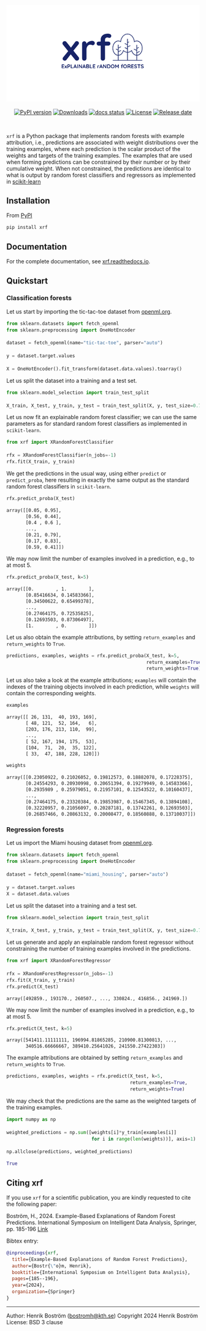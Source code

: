 <p align="center"><a href="https://xrf.readthedocs.io"><img alt="xrf" src="https://github.com/henrikbostrom/xrf/blob/main/docs/xrf.png"></a></p>

<p align="center">
<a href="https://pypi.org/project/xrf/"><img src="https://img.shields.io/badge/pypi package-0.1.1-brightgreen" alt="PyPI version" height=20 align="center"></a>
<a href="https://pepy.tech/project/xrf"><img src="https://static.pepy.tech/badge/xrf?dummy=unused" alt="Downloads" height=20 align="center"></a>
<a href="https://xrf.readthedocs.io/en/latest"><img src="https://readthedocs.org/projects/xrf/badge/?version=latest" alt="docs status" height=20 align="center"></a> 
<a href="https://github.com/henrikbostrom/xrf/blob/main/LICENSE"><img src="https://img.shields.io/badge/license-BSD--3--clause-blue" alt="License" height=20 align="center"></a>
<a href="https://github.com/henrikbostrom/xrf/blob/main/CHANGELOG.md"><img src="https://img.shields.io/badge/release--date-Nov.%2030,%202024-red" alt="Release date" height=20 align="center"></a>
</p>

<br>

``xrf`` is a Python package that implements random forests with 
example attribution, i.e., predictions are
associated with weight distributions over the training examples, where
each prediction is the scalar product of the weights and targets of
the training examples. The examples that are used when forming
predictions can be constrained by their number or by their cumulative
weight. When not constrained, the predictions are identical to what is
output by random forest classifiers and regressors as implemented in
[scikit-learn](https://scikit-learn.org/)

## Installation

From [PyPI](https://pypi.org/project/xrf/)

```bash
pip install xrf
```

## Documentation

For the complete documentation, see [xrf.readthedocs.io](https://xrf.readthedocs.io/en/latest/).

## Quickstart

### Classification forests

Let us start by importing the tic-tac-toe dataset from [openml.org](www.openml.org).

```python
from sklearn.datasets import fetch_openml
from sklearn.preprocessing import OneHotEncoder

dataset = fetch_openml(name="tic-tac-toe", parser="auto")

y = dataset.target.values

X = OneHotEncoder().fit_transform(dataset.data.values).toarray()
```

Let us split the dataset into a training and a test set.

```python
from sklearn.model_selection import train_test_split

X_train, X_test, y_train, y_test = train_test_split(X, y, test_size=0.75)
```

Let us now fit an explainable random forest classifier; we can use the same parameters as for standard random forest classifiers as implemented in `scikit-learn`.

```python
from xrf import XRandomForestClassifier

rfx = XRandomForestClassifier(n_jobs=-1)
rfx.fit(X_train, y_train)
```

We get the predictions in the usual way, using either `predict` or `predict_proba`, here resulting in exactly the same output as the standard random forest classifiers in `scikit-learn`. 

```python
rfx.predict_proba(X_test)
```

```numpy
array([[0.05, 0.95],
       [0.56, 0.44],
       [0.4 , 0.6 ],
       ...,
       [0.21, 0.79],
       [0.17, 0.83],
       [0.59, 0.41]])
```

We may now limit the number of examples involved in a prediction, e.g., to at most 5.

```python
rfx.predict_proba(X_test, k=5)
```

```numpy
array([[0.        , 1.        ],
       [0.85416634, 0.14583366],
       [0.34500622, 0.65499378],
       ...,
       [0.27464175, 0.72535825],
       [0.12693503, 0.87306497],
       [1.        , 0.        ]])
```

Let us also obtain the example attributions, by setting `return_examples` and `return_weights` to `True`.

```python
predictions, examples, weights = rfx.predict_proba(X_test, k=5, 
                                                   return_examples=True, 
                                                   return_weights=True)
```

Let us also take a look at the example attributions; `examples` will contain the indexes of the training objects involved in each prediction, while `weights` will contain the corresponding weights.

```python
examples
```

```numpy
array([[ 26, 131,  40, 193, 169],
       [ 48, 121,  52, 164,   6],
       [203, 176, 213, 110,  99],
       ...,
       [ 52, 167, 194, 175,  53],
       [104,  71,  20,  35, 122],
       [ 33,  47, 188, 228, 120]])
```

```python
weights
```

```numpy
array([[0.23050922, 0.21026052, 0.19812573, 0.18882078, 0.17228375],
       [0.24554293, 0.20930998, 0.20651394, 0.19279949, 0.14583366],
       [0.2935989 , 0.25979051, 0.21957101, 0.12543522, 0.10160437],
       ...,
       [0.27464175, 0.23320384, 0.19853987, 0.15467345, 0.13894108],
       [0.32220957, 0.21056097, 0.20287181, 0.13742261, 0.12693503],
       [0.26857466, 0.20863132, 0.20008477, 0.18560888, 0.13710037]])
```

### Regression forests

Let us import the Miami housing dataset from [openml.org](www.openml.org).

```python
from sklearn.datasets import fetch_openml
from sklearn.preprocessing import OneHotEncoder

dataset = fetch_openml(name="miami_housing", parser="auto")

y = dataset.target.values
X = dataset.data.values
```

Let us split the dataset into a training and a test set.

```python
from sklearn.model_selection import train_test_split

X_train, X_test, y_train, y_test = train_test_split(X, y, test_size=0.75)
```

Let us generate and apply an explainable random forest regressor without constraining the number of training examples involved in the predictions.

```python
from xrf import XRandomForestRegressor

rfx = XRandomForestRegressor(n_jobs=-1)
rfx.fit(X_train, y_train)
rfx.predict(X_test)
```

```numpy
array([492859., 193170., 260507., ..., 330824., 416856., 241969.])
```

We may now limit the number of examples involved in a prediction, e.g., to at most 5.

```python
rfx.predict(X_test, k=5)
```

```numpy
array([541411.11111111, 196994.81865285, 210900.81300813, ...,
       340516.66666667, 389410.25641026, 241550.27422303])
```

The example attributions are obtained by setting `return_examples` and `return_weights` to `True`.

```python
predictions, examples, weights = rfx.predict(X_test, k=5,
                                             return_examples=True,
                                             return_weights=True)
```

We may check that the predictions are the same as the weighted targets of the training examples.

```python
import numpy as np

weighted_predictions = np.sum([weights[i]*y_train[examples[i]] 
                               for i in range(len(weights))], axis=1)

np.allclose(predictions, weighted_predictions)
```

```python
True
```

## Citing xrf

If you use `xrf` for a scientific publication, you are kindly requested to cite the following paper:

Boström, H., 2024. Example-Based Explanations of Random Forest Predictions. International Symposium on Intelligent Data Analysis, Springer, pp. 185-196 [Link](https://arxiv.org/pdf/2311.14581)

Bibtex entry:

```bibtex
@inproceedings{xrf,
  title={Example-Based Explanations of Random Forest Predictions},
  author={Bostr{\"o}m, Henrik},
  booktitle={International Symposium on Intelligent Data Analysis},
  pages={185--196},
  year={2024},
  organization={Springer}
}
```

- - -

Author: Henrik Boström (bostromh@kth.se)
Copyright 2024 Henrik Boström
License: BSD 3 clause

